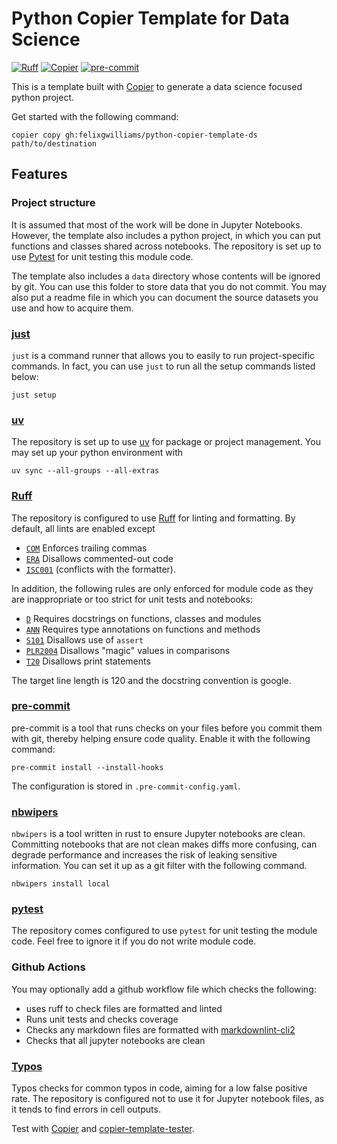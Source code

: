 # Python Copier Template for Data Science

[![Ruff](https://img.shields.io/endpoint?url=https://raw.githubusercontent.com/astral-sh/ruff/main/assets/badge/v2.json)](https://github.com/astral-sh/ruff)
[![Copier](https://img.shields.io/endpoint?url=https://raw.githubusercontent.com/copier-org/copier/master/img/badge/badge-grayscale-inverted-border-orange.json)](https://github.com/copier-org/copier)
[![pre-commit](https://img.shields.io/badge/pre--commit-enabled-brightgreen?logo=pre-commit)](https://github.com/pre-commit/pre-commit)

This is a template built with [Copier](https://github.com/copier-org/copier) to generate a data science focused python project.

Get started with the following command:

```shell
copier copy gh:felixgwilliams/python-copier-template-ds path/to/destination
```

## Features

### Project structure

It is assumed that most of the work will be done in Jupyter Notebooks.
However, the template also includes a python project, in which you can put functions and classes shared across notebooks.
The repository is set up to use [Pytest](https://docs.pytest.org/en/stable/) for unit testing this module code.

The template also includes a `data` directory whose contents will be ignored by git.
You can use this folder to store data that you do not commit.
You may also put a readme file in which you can document the source datasets you use and how to acquire them.

### [just](https://github.com/casey/just)

`just` is a command runner that allows you to easily to run project-specific commands.
In fact, you can use `just` to run all the setup commands listed below:

```shell
just setup
```

### [uv](https://github.com/astral-sh/uv)

The repository is set up to use [uv](https://github.com/astral-sh/uv) for package or project management.
You may set up your python environment with

```shell
uv sync --all-groups --all-extras
```

### [Ruff](https://github.com/astral-sh/ruff)

The repository is configured to use [Ruff](https://github.com/astral-sh/ruff) for linting and formatting.
By default, all lints are enabled except

- [`COM`](https://docs.astral.sh/ruff/rules/#flake8-commas-com) Enforces trailing commas
- [`ERA`](https://docs.astral.sh/ruff/rules/#eradicate-era) Disallows commented-out code
- [`ISC001`](https://docs.astral.sh/ruff/rules/single-line-implicit-string-concatenation/#flake8-executable-exe) (conflicts with the formatter).

In addition, the following rules are only enforced for module code as they are inappropriate or too strict for unit tests and notebooks:

- [`D`](https://docs.astral.sh/ruff/rules/#pydocstyle-d) Requires docstrings on functions, classes and modules
- [`ANN`](https://docs.astral.sh/ruff/rules/#flake8-annotations-ann) Requires type annotations on functions and methods
- [`S101`](https://docs.astral.sh/ruff/rules/assert/) Disallows use of `assert`
- [`PLR2004`](https://docs.astral.sh/ruff/rules/magic-value-comparison/) Disallows "magic" values in comparisons
- [`T20`](https://docs.astral.sh/ruff/rules/#flake8-print-t20) Disallows print statements

The target line length is 120 and the docstring convention is google.

### [pre-commit](https://github.com/pre-commit/pre-commit)

pre-commit is a tool that runs checks on your files before you commit them with git, thereby helping ensure code quality.
Enable it with the following command:

```shell
pre-commit install --install-hooks
```

The configuration is stored in `.pre-commit-config.yaml`.

### [nbwipers](https://github.com/felixgwilliams/nbwipers)

`nbwipers` is a tool written in rust to ensure Jupyter notebooks are clean.
Committing notebooks that are not clean makes diffs more confusing, can degrade performance and increases the risk of leaking sensitive information.
You can set it up as a git filter with the following command.

```shell
nbwipers install local
```

### [pytest](https://docs.pytest.org/en/stable/)

The repository comes configured to use `pytest` for unit testing the module code.
Feel free to ignore it if you do not write module code.

### Github Actions

You may optionally add a github workflow file which checks the following:

- uses ruff to check files are formatted and linted
- Runs unit tests and checks coverage
- Checks any markdown files are formatted with [markdownlint-cli2](https://github.com/DavidAnson/markdownlint-cli2)
- Checks that all jupyter notebooks are clean

### [Typos](https://github.com/crate-ci/typos)

Typos checks for common typos in code, aiming for a low false positive rate.
The repository is configured not to use it for Jupyter notebook files, as it tends to find errors in cell outputs.

Test with [Copier](https://github.com/copier-org/copier) and [copier-template-tester](https://github.com/KyleKing/copier-template-tester).
